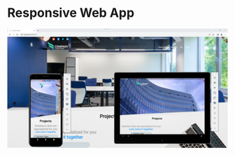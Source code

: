 # Responsive Web App


![alt text](https://github.com/onur-cebeci/Responsive-WEB-APP/blob/main/assets/flutter_responsive_web.png)

